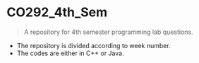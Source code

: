 # CO292_4th_Sem

> A repository for 4th semester programming lab questions.

- The repository is divided according to week number.
- The codes are either in C++ or Java.

